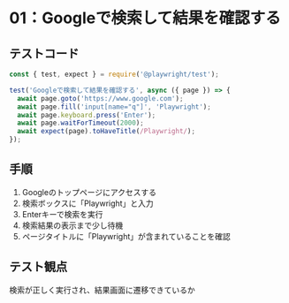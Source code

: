 # 01：Googleで検索して結果を確認する

## テストコード

```js
const { test, expect } = require('@playwright/test');

test('Googleで検索して結果を確認する', async ({ page }) => {
  await page.goto('https://www.google.com');
  await page.fill('input[name="q"]', 'Playwright');
  await page.keyboard.press('Enter');
  await page.waitForTimeout(2000);
  await expect(page).toHaveTitle(/Playwright/);
});
```

## 手順

1. Googleのトップページにアクセスする
2. 検索ボックスに「Playwright」と入力
3. Enterキーで検索を実行
4. 検索結果の表示まで少し待機
5. ページタイトルに「Playwright」が含まれていることを確認

## テスト観点

検索が正しく実行され、結果画面に遷移できているか
